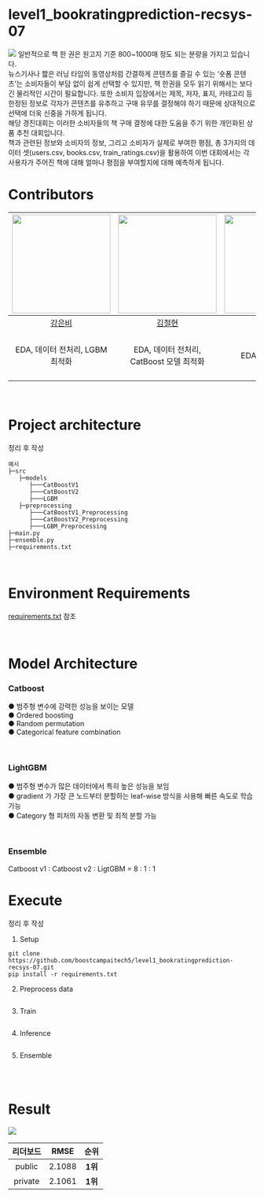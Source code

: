 # level1_bookratingprediction-recsys-07

<img src="https://user-images.githubusercontent.com/54920378/234452430-e1afaf0a-24a9-4598-bc97-d392a5892624.png">
일반적으로 책 한 권은 원고지 기준 800~1000매 정도 되는 분량을 가지고 있습니다.  

<br /> 
뉴스기사나 짧은 러닝 타임의 동영상처럼 간결하게 콘텐츠를 즐길 수 있는 ‘숏폼 콘텐츠’는 소비자들이 부담 없이 쉽게 선택할 수 있지만, 책 한권을 모두 읽기 위해서는 보다 긴 물리적인 시간이 필요합니다. 또한 소비자 입장에서는 제목, 저자, 표지, 카테고리 등 한정된 정보로 각자가 콘텐츠를 유추하고 구매 유무를 결정해야 하기 때문에 상대적으로 선택에 더욱 신중을 가하게 됩니다.  

<br /> 
해당 경진대회는 이러한 소비자들의 책 구매 결정에 대한 도움을 주기 위한 개인화된 상품 추천 대회입니다.

<br /> 
책과 관련된 정보와 소비자의 정보, 그리고 소비자가 실제로 부여한 평점, 총 3가지의 데이터 셋(users.csv, books.csv, train_ratings.csv)을 활용하여 이번 대회에서는 각 사용자가 주어진 책에 대해 얼마나 평점을 부여할지에 대해 예측하게 됩니다.

<br /> 

# Contributors

| <img src="https://user-images.githubusercontent.com/54920378/234445940-62c40bf9-793e-4961-82c0-0154641ddccb.png" width=200> | <img src="https://user-images.githubusercontent.com/54920378/234445810-920b34cc-8c3f-411e-980d-3f48d754bc82.png" width=200> | <img src="https://user-images.githubusercontent.com/54920378/234445975-9d02a616-ae78-4bca-9e9e-f0962748c666.png" width=200> | <img src="https://user-images.githubusercontent.com/54920378/234446009-f6bf5790-f164-4c63-a6fb-293dd0ff258b.png" width=200> |
| :----------------------------------------------------------: | :----------------------------------------------------------: | :----------------------------------------------------------: | :----------------------------------------------------------: |
|              [강은비](https://github.com/ebbbi)              |            [김철현](https://github.com/Risk-boy)             |           [이한정](https://github.com/leehanjeong)           |             [최민수](https://github.com/MSGitt)              |
|               EDA, 데이터 전처리, LGBM 최적화                |        EDA, 데이터 전처리, <br />CatBoost 모델 최적화        |                      EDA, 데이터 전처리                      | EDA, 데이터 전처리, <br />CatBoost 모델 설계 및 최적화, <br />팀 목표 설정 및 스케줄 관리 |

<br /> 

# Project architecture

정리 후 작성

```
예시
├─src
   ├─models
      ├───CatBoostV1
      ├───CatBoostV2
      ├───LGBM
   ├─preprocessing
      ├───CatBoostV1_Preprocessing
      ├───CatBoostV2_Preprocessing
      ├───LGBM_Preprocessing
├─main.py
├─ensemble.py
├─requirements.txt
```

<br /> 

# Environment Requirements

[requirements.txt](https://github.com/boostcampaitech5/level1_bookratingprediction-recsys-07/blob/main/requirements.txt) 참조

<br /> 

# Model Architecture

### Catboost

● 범주형 변수에 강력한 성능을 보이는 모델  
● Ordered boosting  
● Random permutation  
● Categorical feature combination 

<br />

### LightGBM

● 범주형 변수가 많은 데이터에서 특히 높은 성능을 보임  
● gradient 가 가장 큰 노드부터 분할하는 leaf-wise 방식을 사용해 빠른 속도로 학습 가능  
● Category 형 피처의 자동 변환 및 최적 분할 가능

<br />

### Ensemble

Catboost v1 : Catboost v2 : LigtGBM = 8 : 1 : 1
<br /> 

# Execute

정리 후 작성

1. Setup

```
git clone https://github.com/boostcampaitech5/level1_bookratingprediction-recsys-07.git
pip install -r requirements.txt
```

2. Preprocess data  

```

```

3. Train

```

```

4. Inference

```

```

5. Ensemble

```

```

<br /> 

# Result

<img src="https://user-images.githubusercontent.com/54920378/234447340-7dac13b0-7984-48cd-b3fb-2f485bff7e3a.png">  

| 리더보드 |  RMSE  |  순위   |
| :------: | :----: | :-----: |
|  public  | 2.1088 | **1위** |
| private  | 2.1061 | **1위** |

<br /> 